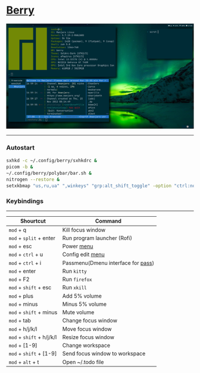 # [Berry](https://berrywm.org)

![Seceenshot](screen.png)

---

### Autostart
~~~bash
sxhkd -c ~/.config/berry/sxhkdrc &
picom -b &
~/.config/berry/polybar/bar.sh &
nitrogen --restore &
setxkbmap "us,ru,ua" ",winkeys" "grp:alt_shift_toggle" -option "ctrl:nocaps"
~~~

### Keybindings
---------------

| Shourtcut                 | Command                                                                                                  |
| ------------------------- | ------                                                                                                   |
| `mod` + q                 | Kill focus window                                                                                        |
| `mod` + `split` + enter   | Run program launcher (Rofi)                                                                              |
| `mod` + esc               | Power [menu](https://github.com/Smirnov-O/dotfiles/blob/master/scripts/dmenu/dmenu-power.sh)             |
| `mod` + `ctrl` + u        | Config edit [menu](https://github.com/Smirnov-O/dotfiles/blob/master/scripts/dmenu/dmenu-config-edit.sh) |
| `mod` + `ctrl` + i        | Passmenu(Dmenu interface for [pass](https://passwordstore.org))                                          |
| `mod` + enter             | Run `kitty`                                                                                              |
| `mod` + F2                | Run `firefox`                                                                                            |
| `mod` + `shift` + esc     | Run `xkill`                                                                                              |
| `mod` + plus              | Add 5% volume                                                                                            |
| `mod` + minus             | Minus 5% volume                                                                                          |
| `mod` + `shift` + minus   | Mute volume                                                                                              |
| `mod` + tab               | Change focus window                                                                                      |
| `mod` + h/j/k/l           | Move focus window                                                                                        |
| `mod` + `shift` + h/j/k/l | Resize focus window                                                                                      |
| `mod` + [1-9]             | Change workspace                                                                                         |
| `mod` + `shift` + [1-9]   | Send focus window to workspace                                                                           |
| `mod` + `alt` + t         | Open ~/.todo file                                                                                        |
